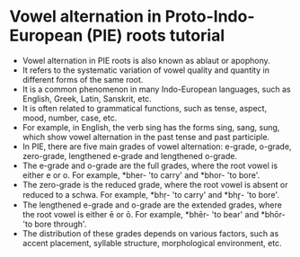 # Vowel alternation in Proto-Indo-European (PIE) roots tutorial

- Vowel alternation in PIE roots is also known as ablaut or apophony.
- It refers to the systematic variation of vowel quality and quantity in different forms of the same root.
- It is a common phenomenon in many Indo-European languages, such as English, Greek, Latin, Sanskrit, etc.
- It is often related to grammatical functions, such as tense, aspect, mood, number, case, etc.
- For example, in English, the verb sing has the forms sing, sang, sung, which show vowel alternation in the past tense and past participle.
- In PIE, there are five main grades of vowel alternation: e-grade, o-grade, zero-grade, lengthened e-grade and lengthened o-grade.
- The e-grade and o-grade are the full grades, where the root vowel is either e or o. For example, *bher- 'to carry' and *bhor- 'to bore'.
- The zero-grade is the reduced grade, where the root vowel is absent or reduced to a schwa. For example, *bhṛ- 'to carry' and *bhr̥- 'to bore'.
- The lengthened e-grade and o-grade are the extended grades, where the root vowel is either ē or ō. For example, *bhēr- 'to bear' and *bhōr- 'to bore through'.
- The distribution of these grades depends on various factors, such as accent placement, syllable structure, morphological environment, etc.